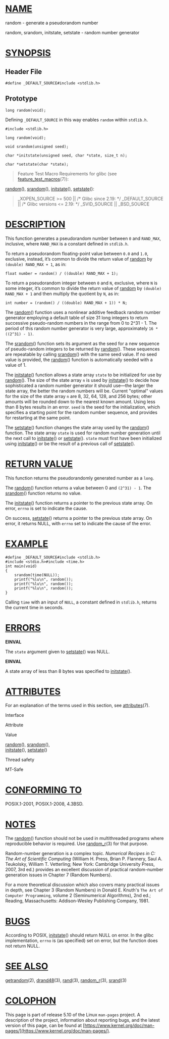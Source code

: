[NAME](#name)
=============

random - generate a pseudorandom number

random, srandom, initstate, setstate - random number generator

[SYNOPSIS](#synopsis)
=====================

Header File
-----------

    #define _DEFAULT_SOURCE#include <stdlib.h>

Prototype
---------

    long random(void);
    

Defining `_DEFAULT_SOURCE` in this way enables `random` within `stdlib.h`.

    #include <stdlib.h>
    
    long random(void);
    
    void srandom(unsigned seed);
    
    char *initstate(unsigned seed, char *state, size_t n);
    
    char *setstate(char *state);

> Feature Test Macro Requirements for glibc (see [feature\_test\_macros](/7/feature_test_macros)(7)):

[random](random)(), [srandom](srandom)(), [initstate](initstate)(), [setstate](setstate)():

> \_XOPEN\_SOURCE >= 500 || /\* Glibc since 2.19: \*/ \_DEFAULT\_SOURCE || /\* Glibc versions <= 2.19: \*/ \_SVID\_SOURCE || \_BSD\_SOURCE

[DESCRIPTION](#description)
===========================

This function generates a pseudorandom number between `0` and `RAND_MAX`, inclusive, where `RAND_MAX` is a constant defined in `stdlib.h`.

To return a pseudorandom floating-point value between `0.0` and `1.0`, exclusive, instead, it’s common to divide the return value of [random](random) by `(double) RAND_MAX + 1`, as in:

    float number = random() / ((double) RAND_MAX + 1);
    

To return a pseudorandom integer between `0` and `N`, exclusive, where `N` is some integer, it’s common to divide the return value of [random](random) by `(double) RAND_MAX + 1` and then multiply the quotient by `N`, as in:

    int number = (random() / ((double) RAND_MAX + 1)) * N;
    

The [random](random)() function uses a nonlinear additive feedback random number generator employing a default table of size 31 long integers to return successive pseudo-random numbers in the range from 0 to 2^31 - 1. The period of this random number generator is very large, approximately `16 * ((2^31) - 1)`.

The [srandom](srandom)() function sets its argument as the seed for a new sequence of pseudo-random integers to be returned by [random](random)(). These sequences are repeatable by calling [srandom](srandom)() with the same seed value. If no seed value is provided, the [random](random)() function is automatically seeded with a value of 1.

The [initstate](initstate)() function allows a state array `state` to be initialized for use by [random](random)(). The size of the state array `n` is used by [initstate](initstate)() to decide how sophisticated a random number generator it should use—the larger the state array, the better the random numbers will be. Current "optimal" values for the size of the state array `n` are 8, 32, 64, 128, and 256 bytes; other amounts will be rounded down to the nearest known amount. Using less than 8 bytes results in an error. `seed` is the seed for the initialization, which specifies a starting point for the random number sequence, and provides for restarting at the same point.

The [setstate](setstate)() function changes the state array used by the [random](random)() function. The state array `state` is used for random number generation until the next call to [initstate](initstate)() or [setstate](setstate)(). `state` must first have been initialized using [initstate](initstate)() or be the result of a previous call of [setstate](setstate)().

[RETURN VALUE](#return-value)
=============================

This function returns the pseudorandomly generated number as a `long`.

The [random](random)() function returns a value between 0 and `(2^31) - 1`. The [srandom](srandom)() function returns no value.

The [initstate](initstate)() function returns a pointer to the previous state array. On error, `errno` is set to indicate the cause.

On success, [setstate](setstate)() returns a pointer to the previous state array. On error, it returns NULL, with `errno` set to indicate the cause of the error.

[EXAMPLE](#example)
===================

    #define _DEFAULT_SOURCE#include <stdlib.h>
    #include <stdio.h>#include <time.h>
    int main(void)
    {
        srandom(time(NULL));
        printf("%lu\n", random());
        printf("%lu\n", random());
        printf("%lu\n", random());
    }
    

Calling `time` with an input of `NULL`, a constant defined in `stdlib.h`, returns the current time in seconds.

[ERRORS](#errors)
=================

**EINVAL**

The `state` argument given to [setstate](setstate)() was NULL.

**EINVAL**

A state array of less than 8 bytes was specified to [initstate](initstate)().

[ATTRIBUTES](#attributes)
=========================

For an explanation of the terms used in this section, see [attributes](/7/attributes)(7).

Interface

Attribute

Value

[random](random)(), [srandom](srandom)(),  
[initstate](initstate)(), [setstate](setstate)()

Thread safety

MT-Safe

[CONFORMING TO](#conforming-to)
===============================

POSIX.1-2001, POSIX.1-2008, 4.3BSD.

[NOTES](#notes)
===============

The [random](random)() function should not be used in multithreaded programs where reproducible behavior is required. Use [random\_r](/3/random_r)(3) for that purpose.

Random-number generation is a complex topic. _Numerical Recipes in C: The Art of Scientific Computing_ (William H. Press, Brian P. Flannery, Saul A. Teukolsky, William T. Vetterling; New York: Cambridge University Press, 2007, 3rd ed.) provides an excellent discussion of practical random-number generation issues in Chapter 7 (Random Numbers).

For a more theoretical discussion which also covers many practical issues in depth, see Chapter 3 (Random Numbers) in Donald E. Knuth's `The Art of Computer Programming`, volume 2 (Seminumerical Algorithms), 2nd ed.; Reading, Massachusetts: Addison-Wesley Publishing Company, 1981.

[BUGS](#bugs)
=============

According to POSIX, [initstate](initstate)() should return NULL on error. In the glibc implementation, `errno` is (as specified) set on error, but the function does not return NULL.

[SEE ALSO](#see-also)
=====================

[getrandom](/2/getrandom)(2), [drand48](/3/drand48)(3), [rand](/3/rand)(3), [random\_r](/3/random_r)(3), [srand](/3/srand)(3)

[COLOPHON](#colophon)
=====================

This page is part of release 5.10 of the Linux `man-pages` project. A description of the project, information about reporting bugs, and the latest version of this page, can be found at [https://www.kernel.org/doc/man-pages/](https://www.kernel.org/doc/man-pages/).
